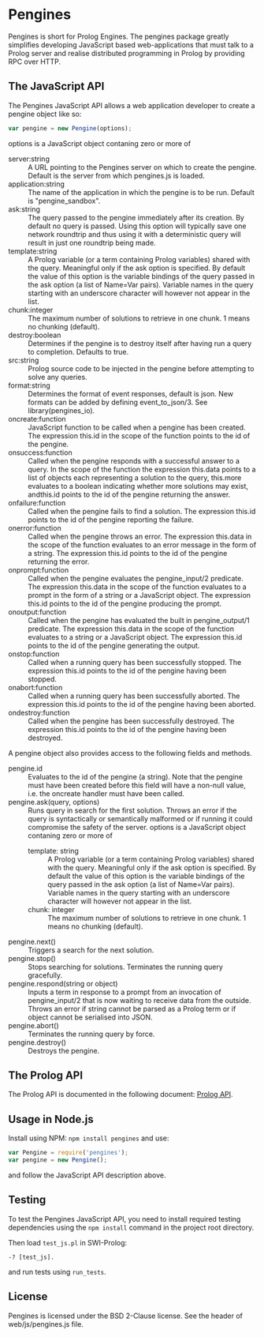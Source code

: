 # Pengines

Pengines is short for Prolog Engines.  The pengines package greatly
simplifies developing JavaScript based web-applications that must
talk to a Prolog server and realise distributed programming in
Prolog by providing RPC over HTTP.

## The JavaScript API

The Pengines JavaScript API allows a web application developer to create a pengine object like so:

```js
var pengine = new Pengine(options);
```

options is a JavaScript object contaning zero or more of

<dl>
    <dt>server:string</dt>
    <dd>A URL pointing to the Pengines server on which to create the pengine. Default is the server from which pengines.js is loaded.</dd>
    <dt>application:string</dt>
    <dd>The name of the application in which the pengine is to be run. Default is "pengine_sandbox".</dd>
    <dt>ask:string</dt>
    <dd>The query passed to the pengine immediately after its creation. By default no query is passed. Using this option will typically save one network roundtrip and thus using it with a deterministic query will result in just one roundtrip being made.</dd>
    <dt>template:string</dt>
    <dd>A Prolog variable (or a term containing Prolog variables) shared with the query. Meaningful only if the ask option is specified. By default the value of this option is the variable bindings of the query passed in the ask option (a list of Name=Var pairs). Variable names in the query starting with an underscore character will however not appear in the list.</dd>
    <dt>chunk:integer</dt>
    <dd>The maximum number of solutions to retrieve in one chunk. 1 means no chunking (default).</dd>
    <dt>destroy:boolean</dt>
    <dd>Determines if the pengine is to destroy itself after having run a query to completion. Defaults to true.</dd>
    <dt>src:string</dt>
    <dd>Prolog source code to be injected in the pengine before attempting to solve any queries.</dd>
    <dt>format:string</dt>
    <dd>Determines the format of event responses, default is json. New formats can be added by defining event_to_json/3. See library(pengines_io).</dd>
    <dt>oncreate:function</dt>
    <dd>JavaScript function to be called when a pengine has been created. The expression this.id in the scope of the function points to the id of the pengine.</dd>
    <dt>onsuccess:function</dt>
    <dd>Called when the pengine responds with a successful answer to a query. In the scope of the function the expression this.data points to a list of objects each representing a solution to the query, this.more evaluates to a boolean indicating whether more solutions may exist, andthis.id points to the id of the pengine returning the answer.</dd>
    <dt>onfailure:function</dt>
    <dd>Called when the pengine fails to find a solution. The expression this.id points to the id of the pengine reporting the failure.</dd>
    <dt>onerror:function</dt>
    <dd>Called when the pengine throws an error. The expression this.data in the scope of the function evaluates to an error message in the form of a string. The expression this.id points to the id of the pengine returning the error.</dd>
    <dt>onprompt:function</dt>
    <dd>Called when the pengine evaluates the pengine_input/2 predicate. The expression this.data in the scope of the function evaluates to a prompt in the form of a string or a JavaScript object. The expression this.id points to the id of the pengine producing the prompt.</dd>
    <dt>onoutput:function</dt>
    <dd>Called when the pengine has evaluated the built in pengine_output/1 predicate. The expression this.data in the scope of the function evaluates to a string or a JavaScript object. The expression this.id points to the id of the pengine generating the output.</dd>
    <dt>onstop:function</dt>
    <dd>Called when a running query has been successfully stopped. The expression this.id points to the id of the pengine having been stopped.</dd>
    <dt>onabort:function</dt>
    <dd>Called when a running query has been successfully aborted. The expression this.id points to the id of the pengine having been aborted.</dd>
    <dt>ondestroy:function</dt>
    <dd>Called when the pengine has been successfully destroyed. The expression this.id points to the id of the pengine having been destroyed.</dd>
</dl>

A pengine object also provides access to the following fields and methods.

<dl>
    <dt>pengine.id</dt>
    <dd>Evaluates to the id of the pengine (a string). Note that the pengine must have been created before this field will have a non-null value, i.e. the oncreate handler must have been called.</dd>
    <dt>pengine.ask(query, options)</dt>
    <dd>Runs query in search for the first solution. Throws an error if the query is syntactically or semantically malformed or if running it could compromise the safety of the server. options is a JavaScript object contaning zero or more of
        <dl>
            <dt>template: string</dt>
            <dd>A Prolog variable (or a term containing Prolog variables) shared with the query. Meaningful only if the ask option is specified. By default the value of this option is the variable bindings of the query passed in the ask option (a list of Name=Var pairs). Variable names in the query starting with an underscore character will however not appear in the list.</dd>
            <dt>chunk: integer</dt>
            <dd>The maximum number of solutions to retrieve in one chunk. 1 means no chunking (default).</dd>
        </dt>
    </dd>    
    <dt>pengine.next()</dt>
    <dd>Triggers a search for the next solution.</dd>
    <dt>pengine.stop()</dt>
    <dd>Stops searching for solutions. Terminates the running query gracefully.</dd>
    <dt>pengine.respond(string or object)</dt>
    <dd>Inputs a term in response to a prompt from an invocation of pengine_input/2 that is now waiting to receive data from the outside. Throws an error if string cannot be parsed as a Prolog term or if object cannot be serialised into JSON.</dd>
    <dt>pengine.abort()</dt>
    <dd>Terminates the running query by force.</dd>
    <dt>pengine.destroy()</dt>
    <dd>Destroys the pengine.</dd>
</dl>

## The Prolog API

The Prolog API is documented in the following document: [Prolog API][prolog-api].

[prolog-api]:http://www.swi-prolog.org/pldoc/man?section=pengine-libs

## Usage in Node.js

Install using NPM: `npm install pengines` and use:

```js
var Pengine = require('pengines');
var pengine = new Pengine();
```

and follow the JavaScript API description above.

## Testing

To test the Pengines JavaScript API, you need to install required
testing dependencies using the `npm install` command in the
project root directory.

Then load `test_js.pl` in SWI-Prolog:

```
-? [test_js].
```

and run tests using `run_tests`.

## License

Pengines is licensed under the BSD 2-Clause license. See the header of web/js/pengines.js file.
